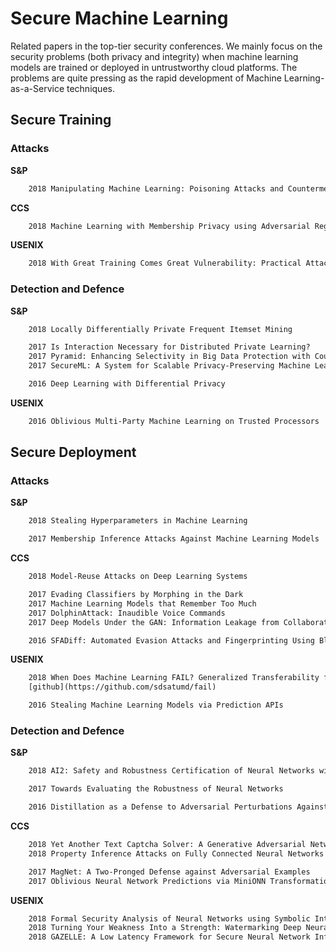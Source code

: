 # Secure Machine Learning

Related papers in the top-tier security conferences.  We mainly focus on the security problems (both privacy and integrity) when machine learning models are trained or deployed in untrustworthy cloud platforms. The problems are quite pressing as the rapid development of Machine Learning-as-a-Service techniques.

## Secure Training
### Attacks
**S&P**
```latex
    2018 Manipulating Machine Learning: Poisoning Attacks and Countermeasures for Regression Learning

```

**CCS**
```latex
    2018 Machine Learning with Membership Privacy using Adversarial Regularization

```

**USENIX**
```latex
    2018 With Great Training Comes Great Vulnerability: Practical Attacks against Transfer Learning

```


### Detection and Defence
**S&P**
```latex
    2018 Locally Differentially Private Frequent Itemset Mining

    2017 Is Interaction Necessary for Distributed Private Learning?
    2017 Pyramid: Enhancing Selectivity in Big Data Protection with Count Featurization
    2017 SecureML: A System for Scalable Privacy-Preserving Machine Learning

    2016 Deep Learning with Differential Privacy

```

**USENIX**
```latex
    2016 Oblivious Multi-Party Machine Learning on Trusted Processors

```


## Secure Deployment
### Attacks
**S&P**
```latex
    2018 Stealing Hyperparameters in Machine Learning

    2017 Membership Inference Attacks Against Machine Learning Models

```
**CCS**
```latex
    2018 Model-Reuse Attacks on Deep Learning Systems

    2017 Evading Classifiers by Morphing in the Dark
    2017 Machine Learning Models that Remember Too Much
    2017 DolphinAttack: Inaudible Voice Commands
    2017 Deep Models Under the GAN: Information Leakage from Collaborative Deep Learning

    2016 SFADiff: Automated Evasion Attacks and Fingerprinting Using Black-box Differential Automata Learning

```

**USENIX**
```latex
    2018 When Does Machine Learning FAIL? Generalized Transferability for Evasion and Poisoning Attacks 
    [github](https://github.com/sdsatumd/fail)

    2016 Stealing Machine Learning Models via Prediction APIs


```
### Detection and Defence

**S&P**
```latex
    2018 AI2: Safety and Robustness Certification of Neural Networks with Abstract Interpretation

    2017 Towards Evaluating the Robustness of Neural Networks

    2016 Distillation as a Defense to Adversarial Perturbations Against Deep Neural Networks

```
**CCS**
```latex
    2018 Yet Another Text Captcha Solver: A Generative Adversarial Network Based Approach
    2018 Property Inference Attacks on Fully Connected Neural Networks using Permutation Invariant Representations

    2017 MagNet: A Two-Pronged Defense against Adversarial Examples
    2017 Oblivious Neural Network Predictions via MiniONN Transformations

```

**USENIX**
```latex
    2018 Formal Security Analysis of Neural Networks using Symbolic Intervals
    2018 Turning Your Weakness Into a Strength: Watermarking Deep Neural Networks by Backdooring
    2018 GAZELLE: A Low Latency Framework for Secure Neural Network Inference

```
